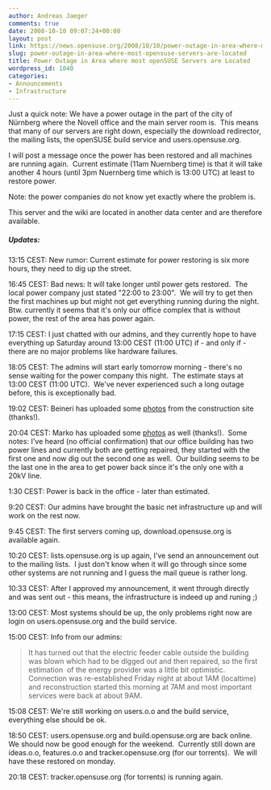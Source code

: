 ```yaml
---
author: Andreas Jaeger
comments: true
date: 2008-10-10 09:07:24+00:00
layout: post
link: https://news.opensuse.org/2008/10/10/power-outage-in-area-where-most-opensuse-servers-are-located/
slug: power-outage-in-area-where-most-opensuse-servers-are-located
title: Power Outage in Area where most openSUSE Servers are Located
wordpress_id: 1040
categories:
- Announcements
- Infrastructure
---
```


Just a quick note: We have a power outage in the part of the city of Nürnberg where the Novell office and the main server room is.  This means that many of our servers are right down, especially the download redirector, the mailing lists, the openSUSE build service and users.opensuse.org.

I will post a message once the power has been restored and all machines are running again.  Current estimate (11am Nuernberg time) is that it will take another 4 hours (until 3pm Nuernberg time which is 13:00 UTC) at least to restore power.

Note: the power companies do not know yet exactly where the problem is.

This server and the wiki are located in another data center and are therefore available.


##### Updates:


13:15 CEST: New rumor: Current estimate for power restoring is six more hours, they need to dig up the street.

16:45 CEST: Bad news: It will take longer until power gets restored.  The local power company just stated "22:00 to 23:00".  We will try to get then the first machines up but might not get everything running during the night.  Btw. currently it seems that it's only our office complex that is without power, the rest of the area has power again.

17:15 CEST: I just chatted with our admins, and they currently hope to have everything up Saturday around 13:00 CEST (11:00 UTC) if - and only if - there are no major problems like hardware failures.

18:05 CEST: The admins will start early tomorrow morning - there's no sense waiting for the power company this night.  The estimate stays at 13:00 CEST (11:00 UTC).  We've never experienced such a long outage before, this is exceptionally bad.

19:02 CEST: Beineri has uploaded some [photos](//developer.kde.org/~binner/power-blackout/) from the construction site (thanks!).

20:04 CEST: Marko has uploaded some [photos](//www.flickr.com/photos/mjung/sets/72157607907568938) as well (thanks!).  Some notes: I've heard (no official confirmation) that our office building has two power lines and currently both are getting repaired, they started with the first one and now dig out the second one as well.  Our building seems to be the last one in the area to get power back since it's the only one with a 20kV line.

1:30 CEST: Power is back in the office - later than estimated.

9:20 CEST: Our admins have brought the basic net infrastructure up and will work on the rest now.

9:45 CEST: The first servers coming up, download.opensuse.org is available again.

10:20 CEST: lists.opensuse.org is up again, I've send an announcement out to the mailing lists.  I just don't know when it will go through since some other systems are not running and I guess the mail queue is rather long.

10:33 CEST: After I approved my announcement, it went through directly and was sent out - this means, the infrastructure is indeed up and runing ;)

13:00 CEST: Most systems should be up, the only problems right now are login on users.opensuse.org and the build service.

15:00 CEST: Info from our admins:


<blockquote>It has turned out that the electric feeder cable outside the building was blown which had to be digged out and then repaired, so the first estimation  of the energy provider was a little bit optimistic. Connection was re-established Friday night at about 1AM (localtime) and reconstruction started this morning at 7AM and most important services were back at about 9AM.</blockquote>


15:08 CEST: We're still working on users.o.o and the build service, everything else should be ok.

18:50 CEST: users.opensuse.org and build.opensuse.org are back online.  We should now be good enough for the weekend.  Currently still down are ideas.o.o, features.o.o and tracker.opensuse.org (for our torrents).  We will have these restored on monday.

20:18 CEST: tracker.opensuse.org (for torrents) is running again.
